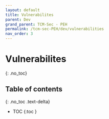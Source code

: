 ```yaml
---
layout: default
title: Vulnerabilites
parent: Dev
grand_parent: TCM-Sec - PEH
permalink: /tcm-sec-PEH/dev/vulnerabilities
nav_order: 3
---
```


# Vulnerabilites <!-- markdownlint-disable-line MD025 MD022 -->
{: .no_toc}

## Table of contents <!-- markdownlint-disable-line MD022 -->
{: .no_toc .text-delta}

- TOC
{:toc }

